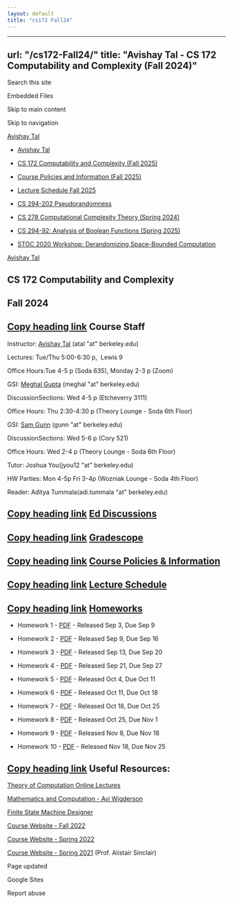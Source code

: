 ```yaml
---
layout: default
title: "cs172 Fall24"
---
```


---
url: "/cs172-Fall24/"
title: "Avishay Tal - CS 172 Computability and Complexity (Fall 2024)"
---

Search this site

Embedded Files

Skip to main content

Skip to navigation

[Avishay Tal](/avishay-tal/)

- [Avishay Tal](/avishay-tal/)

- [CS 172 Computability and Complexity (Fall 2025)](/cs172-Fall25/)





- [Course Policies and Information (Fall 2025)](/cs172-Fall25/course-policies-and-information-fall-2025/)

- [Lecture Schedule Fall 2025](/cs172-Fall25/lecture-schedule-fall-2025/)


- [CS 294-202 Pseudorandomness](/pseudorandomness/)

- [CS 278 Computational Complexity Theory (Spring 2024)](/cs-278-computational-complexity-theory-spring-2024/)

- [CS 294-92: Analysis of Boolean Functions (Spring 2025)](/cs-294-92-analysis-of-boolean-functions-spring-2025/)

- [STOC 2020 Workshop: Derandomizing Space-Bounded Computation](/stoc-2020-workshop-derandomizing-space-bounded-computation/)


[Avishay Tal](/avishay-tal/)

## CS 172 Computability and Complexity

## Fall 2024

## [Copy heading link](/cs172-Fall24/\#h.21hulac9yrq)    Course Staff

Instructor: [Avishay Tal](/avishay-tal/) (atal "at" berkeley.edu)

Lectures: Tue/Thu 5:00-6:30 p,  Lewis 9

Office Hours:Tue 4-5 p (Soda 635), Monday 2-3 p (Zoom)

GSI: [Meghal Gupta](https://www.meghalgupta.com/) (meghal "at" berkeley.edu)

DiscussionSections: Wed 4-5 p (Etcheverry 3111)

Office Hours: Thu 2:30-4:30 p (Theory Lounge - Soda 6th Floor)

GSI: [Sam Gunn](https://people.eecs.berkeley.edu/~gunn/) (gunn "at" berkeley.edu)

DiscussionSections: Wed 5-6 p (Cory 521)

Office Hours: Wed 2-4 p (Theory Lounge - Soda 6th Floor)

Tutor: Joshua You(jyou12 "at" berkeley.edu)

HW Parties: Mon 4-5p Fri 3-4p (Wozniak Lounge - Soda 4th Floor)

Reader: Aditya Tummala(adi.tummala "at" berkeley.edu)

## [Copy heading link](/cs172-Fall24/\#h.38mqj5t7fvfh)    [Ed Discussions](https://edstem.org/us/courses/65210)

## [Copy heading link](/cs172-Fall24/\#h.ld4hp2h9oi7h)    [Gradescope](https://www.gradescope.com/courses/859783/)

## [Copy heading link](/cs172-Fall24/\#h.x49o01nxz9d2)    [Course Policies & Information](/cs172-Fall24//course-policies-and-information-fall-2024)

## [Copy heading link](/cs172-Fall24/\#h.czmndhnqtoaq)    [Lecture Schedule](/cs172-Fall24//lecture-schedule-fall-2024)

## [Copy heading link](/cs172-Fall24/\#h.sj7ylt1gjm9k)    [Homeworks](https://drive.google.com/drive/folders/1xtwt_rXiIXB1H-HglyLlFYgIFWhgO8cx?usp=share_link)

- Homework 1 - [PDF](https://drive.google.com/file/d/1W2bkdRWcnmr4WiARwvhgKAYReb5ow5no/view?usp=share_link) \- Released Sep 3, Due Sep 9

- Homework 2 \- [PDF](https://drive.google.com/file/d/1x-XFIE5WQ_EMz2ngB_UXtdzJ-vwHDPRi/view?usp=share_link) \- Released Sep 9, Due Sep 16

- Homework 3 - [PDF](https://drive.google.com/file/d/1ukrpV4oAl2VrWxMXHs6bqcCHqC1PpGXT/view?usp=share_link) \- Released Sep 13, Due Sep 20

- Homework 4 - [PDF](https://drive.google.com/file/d/1xyvDe7_AzBIaEpu4Y0rialF3dRYsLv3K/view?usp=share_link) \- Released Sep 21, Due Sep 27

- Homework 5 - [PDF](https://drive.google.com/file/d/1xhZxhV8RBf1UTYP9dcXl4S8e1JL9kHQ8/view?usp=share_link) \- Released Oct 4, Due Oct 11

- Homework 6 - [PDF](https://drive.google.com/file/d/1NJ_0jktyFFsJ-1-gXIOhQ_4hutywfoHc/view?usp=share_link) \- Released Oct 11, Due Oct 18

- Homework 7 - [PDF](https://drive.google.com/file/d/1wepKsVSvxm_JTaMApNdc5OaMYdJLZag7/view?usp=share_link) \- Released Oct 18, Due Oct 25

- Homework 8 - [PDF](https://drive.google.com/file/d/1nuxPT1L_mQadUijSIER9-fT6YcjoF4sg/view?usp=share_link) \- Released Oct 25, Due Nov 1

- Homework 9 - [PDF](https://drive.google.com/file/d/1KgIzhsfW-piHM3ntNkD2UPm5tALHCEsG/view?usp=share_link) \- Released Nov 8, Due Nov 18

- Homework 10 - [PDF](https://drive.google.com/file/d/1raqSMq_4Ws1ywPyqmLOrjR8v_86XuaWj/view?usp=share_link) \- Released Nov 18, Due Nov 25


## [Copy heading link](/cs172-Fall24/\#h.gqusfppci4tc)    Useful Resources:

[Theory of Computation Online Lectures](https://hackmd.io/2AqODdrtTOuj6fb5uMDZYw?view)

[Mathematics and Computation - Avi Wigderson](https://www.math.ias.edu/files/Book-online-Aug0619.pdf)

[Finite State Machine Designer](https://madebyevan.com/fsm/)

[Course Website - Fall 2022](/cs-172-computability-and-complexity-fall-2022/)

[Course Website - Spring 2022](/cs-172-computability-and-complexity/)

[Course Website - Spring 2021](https://people.eecs.berkeley.edu/~sinclair/cs172/s21.html) (Prof. Alistair Sinclair)

Page updated

Google Sites

Report abuse